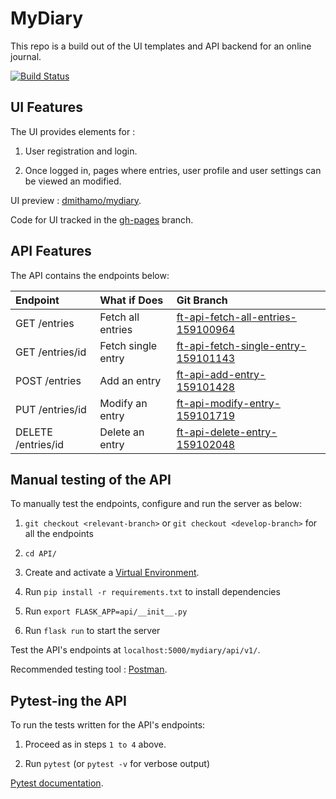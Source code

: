 # MyDiary

This repo is a build out of the UI templates and API backend for an online journal.

[![Build Status](https://travis-ci.com/dmithamo/mydiary.svg?branch=api-travis-ci-159102302)](https://travis-ci.com/dmithamo/mydiary)

## UI Features

The UI provides elements for :

1. User registration and login.

2. Once logged in, pages where entries, user profile and user settings can be viewed an modified.

UI preview : [dmithamo/mydiary](https://dmithamo.github.io/mydiary/index.html).

Code for UI tracked in the [gh-pages](https://github.com/dmithamo/mydiary/tree/gh-pages) branch.

## API Features

The API contains the endpoints below:
  
| Endpoint               | What if Does             | Git Branch                          |
| :--------------------  | :----------------------- | :--------------------------------   |
| GET  /entries          | Fetch all entries        | [ft-api-fetch-all-entries-159100964](https://github.com/dmithamo/mydiary/tree/ft-api-fetch-all-entries-159100964)  |
| GET  /entries/id       | Fetch single entry       | [ft-api-fetch-single-entry-159101143](https://github.com/dmithamo/mydiary/tree/ft-api-fetch-single-entry-159101143) |
| POST /entries          | Add an entry             | [ft-api-add-entry-159101428](https://github.com/dmithamo/mydiary/tree/ft-api-add-entry-159101428)          |
| PUT /entries/id        | Modify an entry          | [ft-api-modify-entry-159101719](https://github.com/dmithamo/mydiary/tree/ft-api-modify-entry-159101719)       |
| DELETE /entries/id     | Delete an entry          | [ft-api-delete-entry-159102048](https://github.com/dmithamo/mydiary/tree/ft-api-delete-entry-159102048)       |

## Manual testing of the API

To manually test the endpoints, configure and run the server as below:

1. `git checkout <relevant-branch>` or `git checkout <develop-branch>` for all the endpoints

2. `cd API/`

3. Create and activate a [Virtual Environment](https://virtualenv.pypa.io/en/stable/).

4. Run `pip install -r requirements.txt` to install dependencies

5. Run `export FLASK_APP=api/__init__.py`

6. Run `flask run` to start the server

Test the API's endpoints at `localhost:5000/mydiary/api/v1/`.

Recommended testing tool : [Postman](https://www.getpostman.com/).

## Pytest-ing the API

To run the tests written for the API's endpoints:

1. Proceed as in steps `1 to 4` above.

2. Run `pytest` (or `pytest -v` for verbose output)

[Pytest documentation](http://pytest-flask.readthedocs.io/en/latest/).

